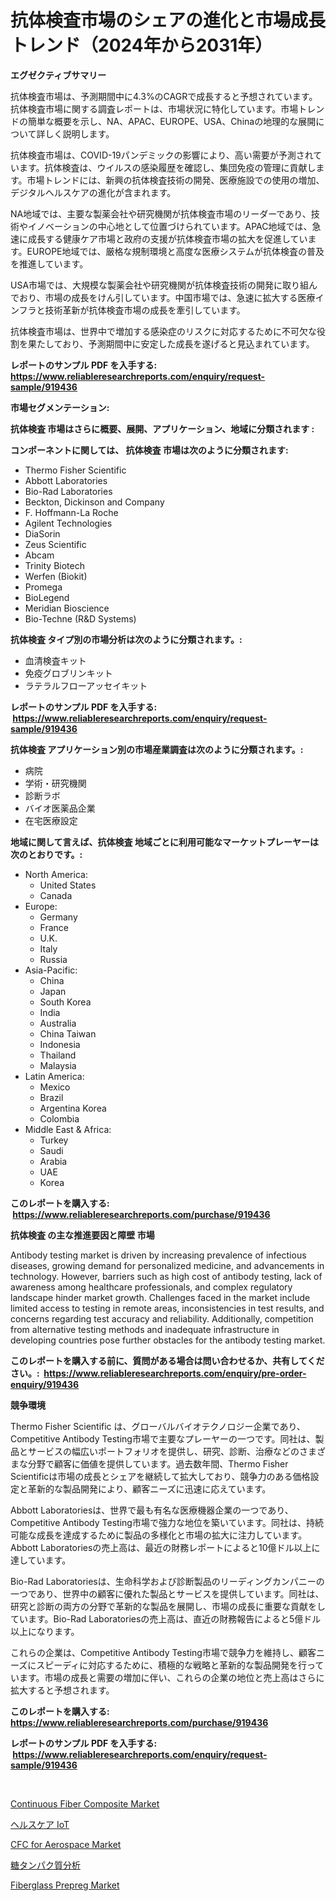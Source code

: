 <p><h1>抗体検査市場のシェアの進化と市場成長トレンド（2024年から2031年）</h1></p><p><strong>エグゼクティブサマリー</strong></p>
<p><p>抗体検査市場は、予測期間中に4.3%のCAGRで成長すると予想されています。抗体検査市場に関する調査レポートは、市場状況に特化しています。市場トレンドの簡単な概要を示し、NA、APAC、EUROPE、USA、Chinaの地理的な展開について詳しく説明します。</p><p>抗体検査市場は、COVID-19パンデミックの影響により、高い需要が予測されています。抗体検査は、ウイルスの感染履歴を確認し、集団免疫の管理に貢献します。市場トレンドには、新興の抗体検査技術の開発、医療施設での使用の増加、デジタルヘルスケアの進化が含まれます。</p><p>NA地域では、主要な製薬会社や研究機関が抗体検査市場のリーダーであり、技術やイノベーションの中心地として位置づけられています。APAC地域では、急速に成長する健康ケア市場と政府の支援が抗体検査市場の拡大を促進しています。EUROPE地域では、厳格な規制環境と高度な医療システムが抗体検査の普及を推進しています。</p><p>USA市場では、大規模な製薬会社や研究機関が抗体検査技術の開発に取り組んでおり、市場の成長をけん引しています。中国市場では、急速に拡大する医療インフラと技術革新が抗体検査市場の成長を牽引しています。</p><p>抗体検査市場は、世界中で増加する感染症のリスクに対応するために不可欠な役割を果たしており、予測期間中に安定した成長を遂げると見込まれています。</p></p>
<p><strong>レポートのサンプル PDF を入手する: <a href="https://www.reliableresearchreports.com/enquiry/request-sample/919436">https://www.reliableresearchreports.com/enquiry/request-sample/919436</a></strong></p>
<p><strong>市場セグメンテーション:</strong></p>
<p><strong> 抗体検査 市場はさらに概要、展開、アプリケーション、地域に分類されます :</strong></p>
<p><strong>コンポーネントに関しては、 抗体検査 市場は次のように分類されます: &nbsp;</strong></p>
<p><ul><li>Thermo Fisher Scientific</li><li>Abbott Laboratories</li><li>Bio-Rad Laboratories</li><li>Beckton, Dickinson and Company</li><li>F. Hoffmann-La Roche</li><li>Agilent Technologies</li><li>DiaSorin</li><li>Zeus Scientific</li><li>Abcam</li><li>Trinity Biotech</li><li>Werfen (Biokit)</li><li>Promega</li><li>BioLegend</li><li>Meridian Bioscience</li><li>Bio-Techne (R&D Systems)</li></ul></p>
<p><strong> 抗体検査 タイプ別の市場分析は次のように分類されます。:</strong></p>
<p><ul><li>血清検査キット</li><li>免疫グロブリンキット</li><li>ラテラルフローアッセイキット</li></ul></p>
<p><strong>レポートのサンプル PDF を入手する: &nbsp;<a href="https://www.reliableresearchreports.com/enquiry/request-sample/919436">https://www.reliableresearchreports.com/enquiry/request-sample/919436</a></strong></p>
<p><strong> 抗体検査 アプリケーション別の市場産業調査は次のように分類されます。:</strong></p>
<p><ul><li>病院</li><li>学術・研究機関</li><li>診断ラボ</li><li>バイオ医薬品企業</li><li>在宅医療設定</li></ul></p>
<p><strong>地域に関して言えば、抗体検査 地域ごとに利用可能なマーケットプレーヤーは次のとおりです。:</strong></p>
<p><ul>
    <li>
        North America:
        <ul>
            <li>United States</li>
            <li>Canada</li>
        </ul>
    </li>
    <li>
        Europe:
        <ul>
            <li>Germany</li>
            <li>France</li>
            <li>U.K.</li>
            <li>Italy</li>
            <li>Russia</li>
        </ul>
    </li>
    <li>
        Asia-Pacific:
        <ul>
            <li>China</li>
            <li>Japan</li>
            <li>South Korea</li>
            <li>India</li>
            <li>Australia</li>
            <li>China Taiwan</li>
            <li>Indonesia</li>
            <li>Thailand</li>
            <li>Malaysia</li>
        </ul>
    </li>
    <li>
        Latin America:
        <ul>
            <li>Mexico</li>
            <li>Brazil</li>
            <li>Argentina Korea</li>
            <li>Colombia</li>
        </ul>
    </li>
    <li>
        Middle East & Africa:
        <ul>
            <li>Turkey</li>
            <li>Saudi</li>
            <li>Arabia</li>
            <li>UAE</li>
            <li>Korea</li>
        </ul>
    </li>
    </ul></p>
<p><strong>このレポートを購入する: &nbsp;<a href="https://www.reliableresearchreports.com/purchase/919436">https://www.reliableresearchreports.com/purchase/919436</a></strong></p>
<p><strong>抗体検査 の主な推進要因と障壁 市場</strong></p>
<p><p>Antibody testing market is driven by increasing prevalence of infectious diseases, growing demand for personalized medicine, and advancements in technology. However, barriers such as high cost of antibody testing, lack of awareness among healthcare professionals, and complex regulatory landscape hinder market growth. Challenges faced in the market include limited access to testing in remote areas, inconsistencies in test results, and concerns regarding test accuracy and reliability. Additionally, competition from alternative testing methods and inadequate infrastructure in developing countries pose further obstacles for the antibody testing market.</p></p>
<p><strong>このレポートを購入する前に、質問がある場合は問い合わせるか、共有してください。:&nbsp; <a href="https://www.reliableresearchreports.com/enquiry/pre-order-enquiry/919436">https://www.reliableresearchreports.com/enquiry/pre-order-enquiry/919436</a></strong></p>
<p><strong>競争環境</strong></p>
<p><p>Thermo Fisher Scientific は、グローバルバイオテクノロジー企業であり、Competitive Antibody Testing市場で主要なプレーヤーの一つです。同社は、製品とサービスの幅広いポートフォリオを提供し、研究、診断、治療などのさまざまな分野で顧客に価値を提供しています。過去数年間、Thermo Fisher Scientificは市場の成長とシェアを継続して拡大しており、競争力のある価格設定と革新的な製品開発により、顧客ニーズに迅速に応えています。</p><p>Abbott Laboratoriesは、世界で最も有名な医療機器企業の一つであり、Competitive Antibody Testing市場で強力な地位を築いています。同社は、持続可能な成長を達成するために製品の多様化と市場の拡大に注力しています。Abbott Laboratoriesの売上高は、最近の財務レポートによると10億ドル以上に達しています。</p><p>Bio-Rad Laboratoriesは、生命科学および診断製品のリーディングカンパニーの一つであり、世界中の顧客に優れた製品とサービスを提供しています。同社は、研究と診断の両方の分野で革新的な製品を展開し、市場の成長に重要な貢献をしています。Bio-Rad Laboratoriesの売上高は、直近の財務報告によると5億ドル以上になります。</p><p>これらの企業は、Competitive Antibody Testing市場で競争力を維持し、顧客ニーズにスピーディに対応するために、積極的な戦略と革新的な製品開発を行っています。市場の成長と需要の増加に伴い、これらの企業の地位と売上高はさらに拡大すると予想されます。</p></p>
<p><strong>このレポートを購入する: &nbsp; <a href="https://www.reliableresearchreports.com/purchase/919436">https://www.reliableresearchreports.com/purchase/919436</a></strong></p>
<p><strong>レポートのサンプル PDF を入手する: &nbsp;<a href="https://www.reliableresearchreports.com/enquiry/request-sample/919436">https://www.reliableresearchreports.com/enquiry/request-sample/919436</a></strong><strong></strong></p>
<p>&nbsp;</p>
<p><p><a href="https://github.com/tamvrosiya/Market-Research-Report-List-3/blob/main/continuous-fiber-composite-market.md">Continuous Fiber Composite Market</a></p><p><a href="https://github.com/mohamedbakry57/Market-Research-Report-List-2/blob/main/4715033182895.md">ヘルスケア IoT</a></p><p><a href="https://github.com/pizolina/Market-Research-Report-List-3/blob/main/cfc-for-aerospace-market.md">CFC for Aerospace Market</a></p><p><a href="https://github.com/lababdou/Market-Research-Report-List-2/blob/main/2322446182896.md">糖タンパク質分析</a></p><p><a href="https://github.com/changoleonlaverguenzanoexiste/Market-Research-Report-List-2/blob/main/fiberglass-prepreg-market.md">Fiberglass Prepreg Market</a></p></p>